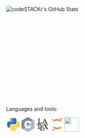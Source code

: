   <img align="left" alt="codeSTACKr's GitHub Stats" src="https://github-readme-stats.vercel.app/api?username=P3p2002&show_icons=true&hide_border=false&title_color=ff652f&icon_color=FFE400&bg_color=09131B&text_color=ffffff&border_color=0c1a25" />

<br /><br /><br /><br /><br /><br /><br />
---

<br /><br /><br />
Languages and tools:

<img src="./Images/python-svgrepo-com.svg" align="left" height="40" width="40" >
<img src="./Images/c-svgrepo-com.svg" align="left" height="40" width="40" >
<img src="./Images/latex-svgrepo-com.svg" align="left" height="40" width="40" >
<img src="./Images/jupyter-svgrepo-com.svg" align="left" height="40" width="40" >
<img src="./Images/logo_mathematica.png" align="left" height="40" width="40" >
